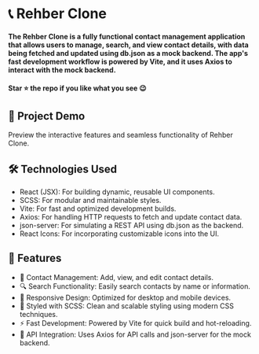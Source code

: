 <div><h1> 📞 Rehber Clone </h1></div>
<h4>The Rehber Clone is a fully functional contact management application that allows users to manage, search, and view contact details, with data being fetched and updated using db.json as a mock backend. The app's fast development workflow is powered by Vite, and it uses Axios to interact with the mock backend.</h4>
<h4>Star ⭐ the repo if you like what you see 😉 </h4>
 <div>
 <h2>📸 Project Demo</h2>
 <p>Preview the interactive features and seamless functionality of Rehber Clone.</p>



<h2>🛠️ Technologies Used</h2>
 <ul>
   <li>React (JSX): For building dynamic, reusable UI components.</li>
   <li>SCSS: For modular and maintainable styles.</li>
   <li>Vite: For fast and optimized development builds.</li>
   <li>Axios: For handling HTTP requests to fetch and update contact data.</li>
  <li>json-server: For simulating a REST API using db.json as the backend.</li>
  <li>React Icons: For incorporating customizable icons into the UI.</li>
 </ul>  
 
 <h2>🎨 Features</h2>
 <ul>
 <li>📂 Contact Management: Add, view, and edit contact details.</li>
 <li>🔍 Search Functionality: Easily search contacts by name or information.</li>
 <li>🎨 Responsive Design: Optimized for desktop and mobile devices.</li>
 <li>💅 Styled with SCSS: Clean and scalable styling using modern CSS techniques.</li>
 <li>⚡ Fast Development: Powered by Vite for quick build and hot-reloading.</li>
 <li>🔄 API Integration: Uses Axios for API calls and json-server for the mock backend.</li>
 </ul> 
